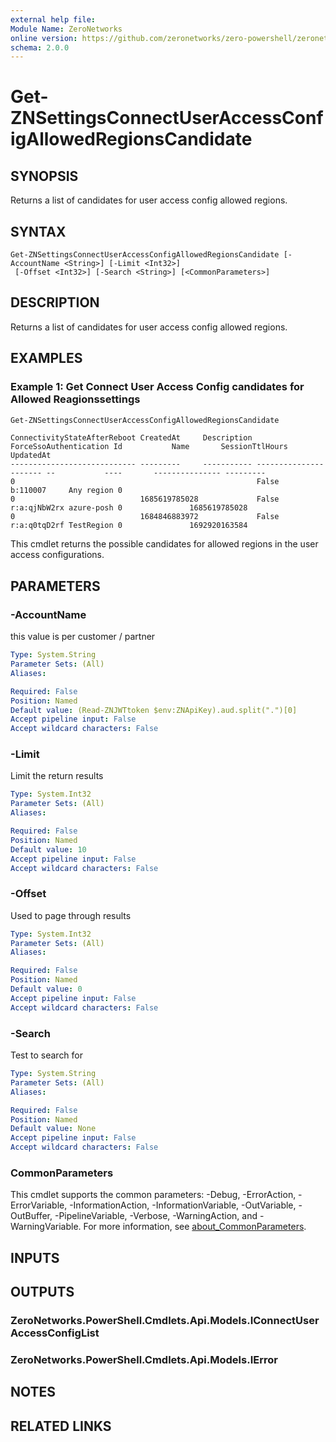 ```yaml
---
external help file:
Module Name: ZeroNetworks
online version: https://github.com/zeronetworks/zero-powershell/zeronetworks/get-znsettingsconnectuseraccessconfigallowedregionscandidate
schema: 2.0.0
---
```


# Get-ZNSettingsConnectUserAccessConfigAllowedRegionsCandidate

## SYNOPSIS
Returns a list of candidates for user access config allowed regions.

## SYNTAX

```
Get-ZNSettingsConnectUserAccessConfigAllowedRegionsCandidate [-AccountName <String>] [-Limit <Int32>]
 [-Offset <Int32>] [-Search <String>] [<CommonParameters>]
```

## DESCRIPTION
Returns a list of candidates for user access config allowed regions.

## EXAMPLES

### Example 1: Get Connect User Access Config candidates for Allowed Reagionssettings
```powershell
Get-ZNSettingsConnectUserAccessConfigAllowedRegionsCandidate
```

```output
ConnectivityStateAfterReboot CreatedAt     Description ForceSsoAuthentication Id           Name       SessionTtlHours UpdatedAt
---------------------------- ---------     ----------- ---------------------- --           ----       --------------- ---------
0                                                      False                  b:110007     Any region 0               
0                            1685619785028             False                  r:a:qjNbW2rx azure-posh 0               1685619785028
0                            1684846883972             False                  r:a:q0tqD2rf TestRegion 0               1692920163584            
```

This cmdlet returns the possible candidates for allowed regions in the user access configurations.

## PARAMETERS

### -AccountName
this value is per customer / partner

```yaml
Type: System.String
Parameter Sets: (All)
Aliases:

Required: False
Position: Named
Default value: (Read-ZNJWTtoken $env:ZNApiKey).aud.split(".")[0]
Accept pipeline input: False
Accept wildcard characters: False
```

### -Limit
Limit the return results

```yaml
Type: System.Int32
Parameter Sets: (All)
Aliases:

Required: False
Position: Named
Default value: 10
Accept pipeline input: False
Accept wildcard characters: False
```

### -Offset
Used to page through results

```yaml
Type: System.Int32
Parameter Sets: (All)
Aliases:

Required: False
Position: Named
Default value: 0
Accept pipeline input: False
Accept wildcard characters: False
```

### -Search
Test to search for

```yaml
Type: System.String
Parameter Sets: (All)
Aliases:

Required: False
Position: Named
Default value: None
Accept pipeline input: False
Accept wildcard characters: False
```

### CommonParameters
This cmdlet supports the common parameters: -Debug, -ErrorAction, -ErrorVariable, -InformationAction, -InformationVariable, -OutVariable, -OutBuffer, -PipelineVariable, -Verbose, -WarningAction, and -WarningVariable. For more information, see [about_CommonParameters](http://go.microsoft.com/fwlink/?LinkID=113216).

## INPUTS

## OUTPUTS

### ZeroNetworks.PowerShell.Cmdlets.Api.Models.IConnectUserAccessConfigList

### ZeroNetworks.PowerShell.Cmdlets.Api.Models.IError

## NOTES

## RELATED LINKS

